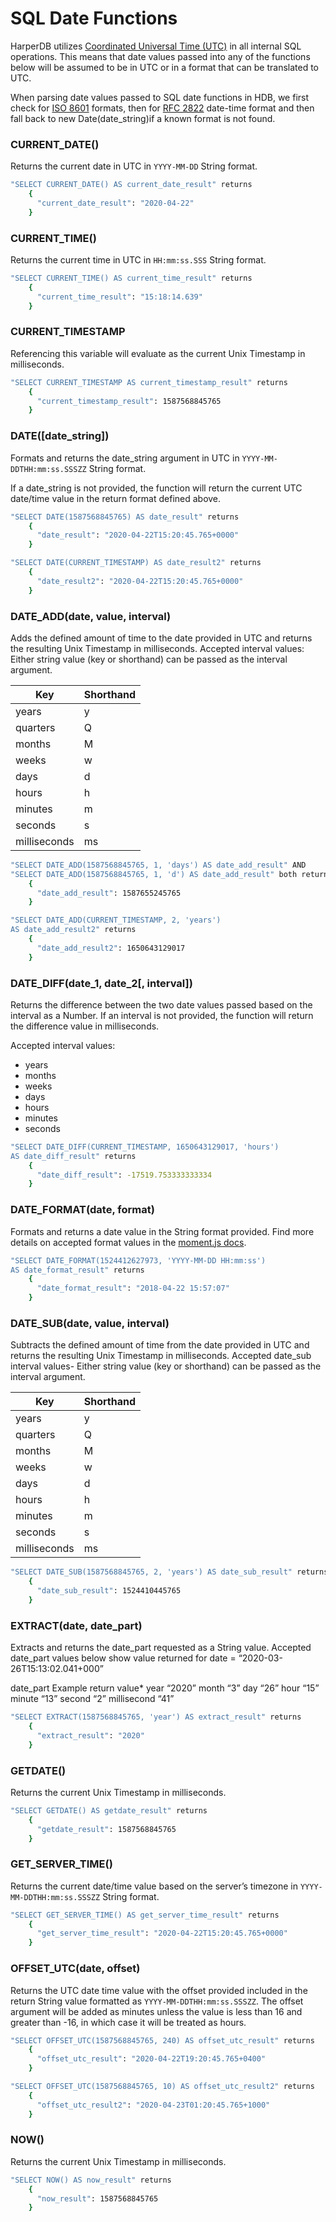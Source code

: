 # SQL Date Functions

HarperDB utilizes [Coordinated Universal Time (UTC)](https://en.wikipedia.org/wiki/Coordinated_Universal_Time) in all internal SQL operations. This means that date values passed into any of the functions below will be assumed to be in UTC or in a format that can be translated to UTC.

When parsing date values passed to SQL date functions in HDB, we first check for [ISO 8601](https://en.wikipedia.org/wiki/ISO_8601) formats, then for [RFC 2822](https://tools.ietf.org/html/rfc2822#section-3.3) date-time format and then fall back to new Date(date_string)if a known format is not found.

### CURRENT_DATE()

Returns the current date in UTC in `YYYY-MM-DD` String format.

```bash
"SELECT CURRENT_DATE() AS current_date_result" returns
    {
      "current_date_result": "2020-04-22"
    }
```

### CURRENT_TIME()

Returns the current time in UTC in `HH:mm:ss.SSS` String format.

```bash
"SELECT CURRENT_TIME() AS current_time_result" returns
    {
      "current_time_result": "15:18:14.639"
    }
```

### CURRENT_TIMESTAMP

Referencing this variable will evaluate as the current Unix Timestamp in milliseconds.

```bash
"SELECT CURRENT_TIMESTAMP AS current_timestamp_result" returns
    {
      "current_timestamp_result": 1587568845765
    }
```
### DATE([date_string])

Formats and returns the date_string argument in UTC in `YYYY-MM-DDTHH:mm:ss.SSSZZ` String format.

If a date_string is not provided, the function will return the current UTC date/time value in the return format defined above.

```bash
"SELECT DATE(1587568845765) AS date_result" returns
    {
      "date_result": "2020-04-22T15:20:45.765+0000"
    }
```

```bash
"SELECT DATE(CURRENT_TIMESTAMP) AS date_result2" returns
    {
      "date_result2": "2020-04-22T15:20:45.765+0000"
    }
```

### DATE_ADD(date, value, interval)

Adds the defined amount of time to the date provided in UTC and returns the resulting Unix Timestamp in milliseconds. Accepted interval values: Either string value (key or shorthand) can be passed as the interval argument.


| Key          | Shorthand |
|--------------|-----------|
| years        | y         |
| quarters     | Q         |
| months       | M         |
| weeks        | w         |
| days         | d         |
| hours        | h         |
| minutes      | m         |
| seconds      | s         |
| milliseconds | ms        |


```bash
"SELECT DATE_ADD(1587568845765, 1, 'days') AS date_add_result" AND
"SELECT DATE_ADD(1587568845765, 1, 'd') AS date_add_result" both return
    {
      "date_add_result": 1587655245765
    }
```

```bash
"SELECT DATE_ADD(CURRENT_TIMESTAMP, 2, 'years')
AS date_add_result2" returns
    {
      "date_add_result2": 1650643129017
    }
```

### DATE_DIFF(date_1, date_2[, interval])

Returns the difference between the two date values passed based on the interval as a Number. If an interval is not provided, the function will return the difference value in milliseconds.

Accepted interval values:
* years 
* months 
* weeks 
* days 
* hours 
* minutes 
* seconds

```bash
"SELECT DATE_DIFF(CURRENT_TIMESTAMP, 1650643129017, 'hours')
AS date_diff_result" returns
    {
      "date_diff_result": -17519.753333333334
    }
```

### DATE_FORMAT(date, format)

Formats and returns a date value in the String format provided. Find more details on accepted format values in the [moment.js docs](https://momentjs.com/docs/#/displaying/format/).

```bash
"SELECT DATE_FORMAT(1524412627973, 'YYYY-MM-DD HH:mm:ss')
AS date_format_result" returns
    {
      "date_format_result": "2018-04-22 15:57:07"
    }
```

### DATE_SUB(date, value, interval)

Subtracts the defined amount of time from the date provided in UTC and returns the resulting Unix Timestamp in milliseconds. Accepted date_sub interval values- Either string value (key or shorthand) can be passed as the interval argument.

| Key          | Shorthand |
|--------------|-----------|
| years        | y         |
| quarters     | Q         |
| months       | M         |
| weeks        | w         |
| days         | d         |
| hours        | h         |
| minutes      | m         |
| seconds      | s         |
| milliseconds | ms        |


```bash
"SELECT DATE_SUB(1587568845765, 2, 'years') AS date_sub_result" returns
    {
      "date_sub_result": 1524410445765
    }
```

### EXTRACT(date, date_part)

Extracts and returns the date_part requested as a String value. Accepted date_part values below show value returned for date = “2020-03-26T15:13:02.041+000”

date_part	Example return value*
year	“2020”
month	“3”
day	“26”
hour	“15”
minute	“13”
second	“2”
millisecond	“41”

```bash
"SELECT EXTRACT(1587568845765, 'year') AS extract_result" returns
    {
      "extract_result": "2020"
    }
```

### GETDATE()

Returns the current Unix Timestamp in milliseconds.

```bash
"SELECT GETDATE() AS getdate_result" returns
    {
      "getdate_result": 1587568845765
    }
```

### GET_SERVER_TIME()
Returns the current date/time value based on the server’s timezone in `YYYY-MM-DDTHH:mm:ss.SSSZZ` String format.

```bash
"SELECT GET_SERVER_TIME() AS get_server_time_result" returns
    {
      "get_server_time_result": "2020-04-22T15:20:45.765+0000"
    }
```

### OFFSET_UTC(date, offset)
Returns the UTC date time value with the offset provided included in the return String value formatted as `YYYY-MM-DDTHH:mm:ss.SSSZZ`. The offset argument will be added as minutes unless the value is less than 16 and greater than -16, in which case it will be treated as hours.

```bash
"SELECT OFFSET_UTC(1587568845765, 240) AS offset_utc_result" returns
    {
      "offset_utc_result": "2020-04-22T19:20:45.765+0400"
    }
```

```bash
"SELECT OFFSET_UTC(1587568845765, 10) AS offset_utc_result2" returns
    {
      "offset_utc_result2": "2020-04-23T01:20:45.765+1000"
    }
```

### NOW()
Returns the current Unix Timestamp in milliseconds.

```bash
"SELECT NOW() AS now_result" returns
    {
      "now_result": 1587568845765
    }
```

